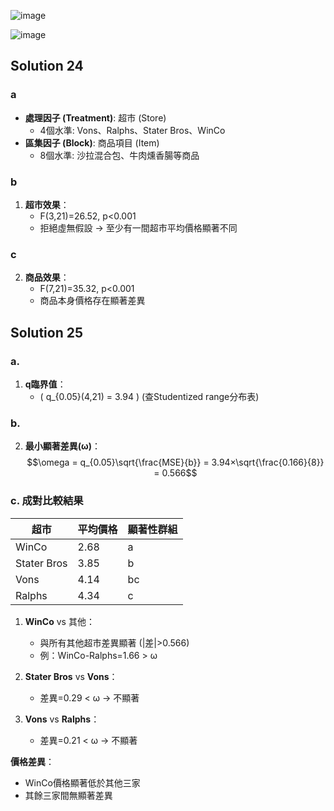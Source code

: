 ![image](https://github.com/user-attachments/assets/91905e3e-4fd2-4f08-a27e-be7d8a3b261b)

![image](https://github.com/user-attachments/assets/173e9e60-340a-4b22-9007-56bae6d11863)

## Solution 24
### a
- **處理因子 (Treatment)**: 超市 (Store)  
  - 4個水準: Vons、Ralphs、Stater Bros、WinCo
- **區集因子 (Block)**: 商品項目 (Item)  
  - 8個水準: 沙拉混合包、牛肉燻香腸等商品


### b
1. **超市效果**：
   - F(3,21)=26.52, p<0.001
   - 拒絕虛無假設 → 至少有一間超市平均價格顯著不同

### c
2. **商品效果**：
   - F(7,21)=35.32, p<0.001
   - 商品本身價格存在顯著差異

## Solution 25
### a.
1. **q臨界值**：  
   - \( q_{0.05}(4,21) = 3.94 \) (查Studentized range分布表)

### b.
2. **最小顯著差異(ω)**：  
  $$\omega = q_{0.05}\sqrt{\frac{MSE}{b}} = 3.94×\sqrt{\frac{0.166}{8}} = 0.566$$

### c. 成對比較結果

| 超市 | 平均價格 | 顯著性群組 |
|------|----------|------------|
| WinCo | 2.68 | a |
| Stater Bros | 3.85 | b |
| Vons | 4.14 | bc |
| Ralphs | 4.34 | c |


1. **WinCo** vs 其他：
   - 與所有其他超市差異顯著 (|差|>0.566)
   - 例：WinCo-Ralphs=1.66 > ω

2. **Stater Bros** vs **Vons**：
   - 差異=0.29 < ω → 不顯著

3. **Vons** vs **Ralphs**：
   - 差異=0.21 < ω → 不顯著
  
  **價格差異**：
   - WinCo價格顯著低於其他三家
   - 其餘三家間無顯著差異


